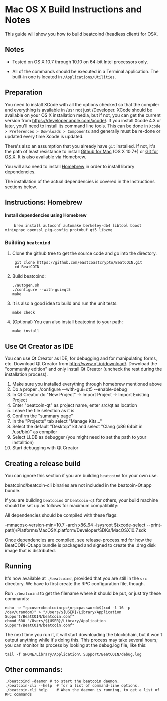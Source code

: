 Mac OS X Build Instructions and Notes
====================================
This guide will show you how to build beatcoind (headless client) for OSX.

Notes
-----

* Tested on OS X 10.7 through 10.10 on 64-bit Intel processors only.

* All of the commands should be executed in a Terminal application. The
built-in one is located in `/Applications/Utilities`.

Preparation
-----------

You need to install XCode with all the options checked so that the compiler
and everything is available in /usr not just /Developer. XCode should be
available on your OS X installation media, but if not, you can get the
current version from https://developer.apple.com/xcode/. If you install
Xcode 4.3 or later, you'll need to install its command line tools. This can
be done in `Xcode > Preferences > Downloads > Components` and generally must
be re-done or updated every time Xcode is updated.

There's also an assumption that you already have `git` installed. If
not, it's the path of least resistance to install [Github for Mac](https://mac.github.com/)
(OS X 10.7+) or
[Git for OS X](https://code.google.com/p/git-osx-installer/). It is also
available via Homebrew.

You will also need to install [Homebrew](http://brew.sh) in order to install library
dependencies.

The installation of the actual dependencies is covered in the Instructions
sections below.

Instructions: Homebrew
----------------------

#### Install dependencies using Homebrew

        brew install autoconf automake berkeley-db4 libtool boost miniupnpc openssl pkg-config protobuf qt5 libzmq

### Building `beatcoind`

1. Clone the github tree to get the source code and go into the directory.

        git clone https://github.com/eastcoastcrypto/BeatCOIN.git
        cd BeatCOIN

2.  Build beatcoind:

        ./autogen.sh
        ./configure --with-gui=qt5
        make

3.  It is also a good idea to build and run the unit tests:

        make check

4.  (Optional) You can also install beatcoind to your path:

        make install

Use Qt Creator as IDE
------------------------
You can use Qt Creator as IDE, for debugging and for manipulating forms, etc.
Download Qt Creator from http://www.qt.io/download/. Download the "community edition" and only install Qt Creator (uncheck the rest during the installation process).

1. Make sure you installed everything through homebrew mentioned above
2. Do a proper ./configure --with-gui=qt5 --enable-debug
3. In Qt Creator do "New Project" -> Import Project -> Import Existing Project
4. Enter "beatcoin-qt" as project name, enter src/qt as location
5. Leave the file selection as it is
6. Confirm the "summary page"
7. In the "Projects" tab select "Manage Kits..."
8. Select the default "Desktop" kit and select "Clang (x86 64bit in /usr/bin)" as compiler
9. Select LLDB as debugger (you might need to set the path to your installtion)
10. Start debugging with Qt Creator

Creating a release build
------------------------
You can ignore this section if you are building `beatcoind` for your own use.

beatcoind/beatcoin-cli binaries are not included in the beatcoin-Qt.app bundle.

If you are building `beatcoind` or `beatcoin-qt` for others, your build machine should be set up
as follows for maximum compatibility:

All dependencies should be compiled with these flags:

 -mmacosx-version-min=10.7
 -arch x86_64
 -isysroot $(xcode-select --print-path)/Platforms/MacOSX.platform/Developer/SDKs/MacOSX10.7.sdk

Once dependencies are compiled, see release-process.md for how the BeatCOIN-Qt.app
bundle is packaged and signed to create the .dmg disk image that is distributed.

Running
-------

It's now available at `./beatcoind`, provided that you are still in the `src`
directory. We have to first create the RPC configuration file, though.

Run `./beatcoind` to get the filename where it should be put, or just try these
commands:

    echo -e "rpcuser=beatcoinrpc\nrpcpassword=$(xxd -l 16 -p /dev/urandom)" > "/Users/${USER}/Library/Application Support/BeatCOIN/beatcoin.conf"
    chmod 600 "/Users/${USER}/Library/Application Support/BeatCOIN/beatcoin.conf"

The next time you run it, it will start downloading the blockchain, but it won't
output anything while it's doing this. This process may take several hours;
you can monitor its process by looking at the debug.log file, like this:

    tail -f $HOME/Library/Application\ Support/BeatCOIN/debug.log

Other commands:
-------

    ./beatcoind -daemon # to start the beatcoin daemon.
    ./beatcoin-cli --help  # for a list of command-line options.
    ./beatcoin-cli help    # When the daemon is running, to get a list of RPC commands
